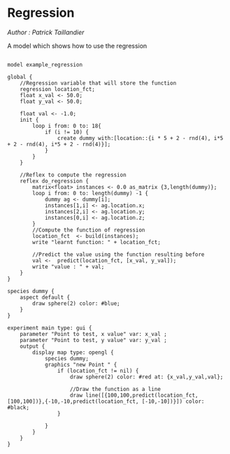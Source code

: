 [//]: # (keyword|operator_as_matrix)
[//]: # (keyword|operator_build)
[//]: # (keyword|operator_predict)
[//]: # (keyword|operator_line)
[//]: # (keyword|type_regression)
[//]: # (keyword|type_matrix)
[//]: # (keyword|concept_Regression)
[//]: # (keyword|concept_3DDisplay)
# Regression


_Author : Patrick Taillandier_

A model which shows how to use the regression 


```

model example_regression

global {
	//Regression variable that will store the function
	regression location_fct;
	float x_val <- 50.0;
	float y_val <- 50.0;
	
	float val <- -1.0;
	init {
		loop i from: 0 to: 18{
			if (i != 10) {
				create dummy with:[location::{i * 5 + 2 - rnd(4), i*5 + 2 - rnd(4), i*5 + 2 - rnd(4)}];	
			}
		}
	}
	
	//Reflex to compute the regression
	reflex do_regression {
		matrix<float> instances <- 0.0 as_matrix {3,length(dummy)};
		loop i from: 0 to: length(dummy) -1 {
			dummy ag <- dummy[i];
			instances[1,i] <- ag.location.x;
			instances[2,i] <- ag.location.y;
			instances[0,i] <- ag.location.z;
		}
		//Compute the function of regression
		location_fct  <- build(instances);
		write "learnt function: " + location_fct;
		
		//Predict the value using the function resulting before
		val <-  predict(location_fct, [x_val, y_val]);
		write "value : " + val;
	}
}

species dummy {
	aspect default {
		draw sphere(2) color: #blue;
	}
}

experiment main type: gui {
	parameter "Point to test, x value" var: x_val ;
	parameter "Point to test, y value" var: y_val ;
	output {
		display map type: opengl {
			species dummy;
			graphics "new Point " {
				if (location_fct != nil) {
					draw sphere(2) color: #red at: {x_val,y_val,val};
					
					//Draw the function as a line
					draw line([{100,100,predict(location_fct, [100,100])},{-10,-10,predict(location_fct, [-10,-10])}]) color: #black;
				}
				
			}
		}
	}
}
```

